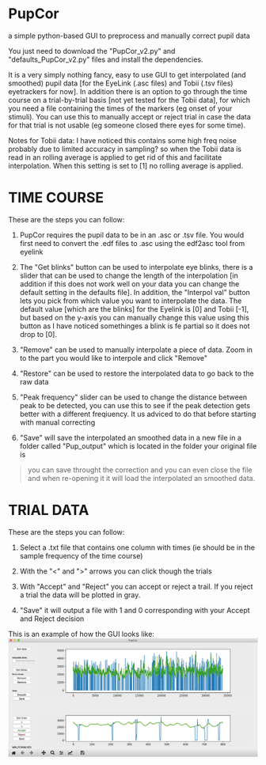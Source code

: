 # PupCor
a simple python-based GUI to preprocess and manually correct pupil data 

You just need to download the "PupCor_v2.py" and "defaults_PupCor_v2.py" files and install the dependencies.

It is a very simply nothing fancy, easy to use GUI to get interpolated (and smoothed) pupil data [for the EyeLink (.asc files) and Tobii (.tsv files) eyetrackers for now]. In addition there is an option to go through the time course on a trial-by-trial basis [not yet tested for the Tobii data], for which you need a file containing the times of the markers (eg onset of your stimuli). You can use this to manually accept or reject trial in case the data for that trial is not usable (eg someone closed there eyes for some time).

Notes for Tobii data: I have noticed this contains some high freq noise probably due to limited accuracy in sampling? so when the Tobii data is read in an rolling average is applied to get rid of this and facilitate interpolation. When this setting is set to [1] no rolling average is applied.

# TIME COURSE
These are the steps you can follow:

1) PupCor requires the pupil data to be in an .asc or .tsv file. You would first need to convert the .edf files to .asc using the edf2asc tool from eyelink

2) The "Get blinks" button can be used to interpolate eye blinks, there is a slider that can be used to change the length of the interpolation [in addition if this does not work well on your data you can change the default setting in the defaults file]. In addition, the "Interpol val" button lets you pick from which value you want to interpolate the data. The default value [which are the blinks] for the Eyelink is [0] and Tobii [-1], but based on the y-axis you can manually change this value using this button as I have noticed somethinges a blink is fe partial so it does not drop to [0]. 

3) "Remove" can be used to manually interpolate a piece of data. Zoom in to the part you would like to interpole and click "Remove"

4) "Restore" can be used to restore the interpolated data to go back to the raw data

5) "Peak frequency" slider can be used to change the distance between peak to be detected, you can use this to see if the peak detection gets better with a different freqiuency. It us adviced to do that before starting with manual correcting

6) "Save" will save the interpolated an smoothed data in a new file in a folder called "Pup_output" which is located in the folder your original file is

> you can save throught the correction and you can even close the file and when re-opening it it will load the interpolated an smoothed data.

# TRIAL DATA
These are the steps you can follow:

1) Select a .txt file that contains one column with times (ie should be in the sample frequency of the time course)

2) With the "<" and ">" arrows you can click though the trials

3) With "Accept" and "Reject" you can accept or reject a trail. If you reject a trial the data will be plotted in gray.

4) "Save" it will output a file with 1 and 0 corresponding with your Accept and Reject decision

This is an example of how the GUI looks like:
![Example 1](Pup_example.png)

